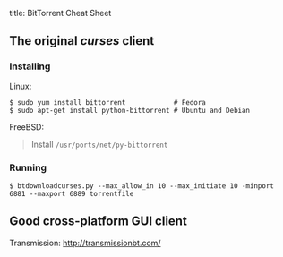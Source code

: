 title: BitTorrent Cheat Sheet

## The original *curses* client

### Installing

Linux:

    $ sudo yum install bittorrent            # Fedora
    $ sudo apt-get install python-bittorrent # Ubuntu and Debian

FreeBSD:

> Install `/usr/ports/net/py-bittorrent`

### Running

    $ btdownloadcurses.py --max_allow_in 10 --max_initiate 10 -minport 6881 --maxport 6889 torrentfile

## Good cross-platform GUI client

Transmission: <http://transmissionbt.com/>
